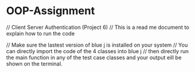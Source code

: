 # OOP-Assignment

// Client Server Authentication (Project 6)
// This is a read me document to explain how to run the code

// Make sure the lastest version of blue j is installed on your system
// You can directly import the code of the 4 classes into blue j
// then directly run the main function in any of the test case classes and your output eill be shown on the terminal.
